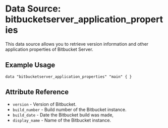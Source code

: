 # Data Source: bitbucketserver_application_properties

This data source allows you to retrieve version information and other application properties of Bitbucket Server.

## Example Usage

```hcl
data "bitbucketserver_application_properties" "main" { }
```

## Attribute Reference

* `version` - Version of Bitbucket.
* `build_number` - Build number of the Bitbucket instance.
* `build_date` - Date the Bitbucket build was made,
* `display_name` - Name of the Bitbucket instance.
